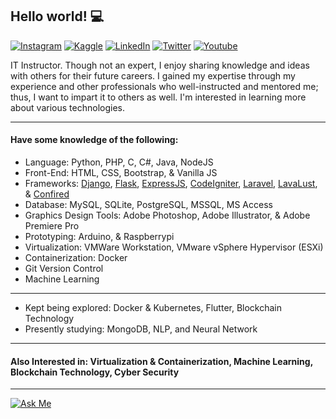 ## Hello world! 💻

<!--- https://dev.to/envoy_/150-badges-for-github-pnk --->
<!--- https://github.com/Ileriayo/markdown-badges#table-of-contents --->
[![Instagram](https://img.shields.io/badge/Instagram-E4405F?style=for-the-badge&logo=instagram&logoColor=white)](https://www.instagram.com/wilfredpine/)
[![Kaggle](https://img.shields.io/badge/Kaggle-20BEFF?style=for-the-badge&logo=Kaggle&logoColor=white)](https://www.kaggle.com/wilfredpine)
[![LinkedIn](https://img.shields.io/badge/LinkedIn-0077B5?style=for-the-badge&logo=linkedin&logoColor=white)](https://www.linkedin.com/in/wilfredpine)
[![Twitter](https://img.shields.io/badge/Twitter-1DA1F2?style=for-the-badge&logo=twitter&logoColor=white)](https://twitter.com/wilfredpine9)
[![Youtube](https://img.shields.io/badge/YouTube-FF0000?style=for-the-badge&logo=youtube&logoColor=white)](https://www.youtube.com/@confired-official/)

IT Instructor. Though not an expert, I enjoy sharing knowledge and ideas with others for their future careers. I gained my expertise through my experience and other professionals who well-instructed and mentored me; thus, I want to impart it to others as well. I'm interested in learning more about various technologies.

---
#### Have some knowledge of the following:
- Language: Python, PHP, C, C#, Java, NodeJS
- Front-End: HTML, CSS, Bootstrap, & Vanilla JS
- Frameworks: [Django](https://www.djangoproject.com/), [Flask](https://flask.palletsprojects.com/en/stable/), [ExpressJS](https://expressjs.com/), [CodeIgniter](https://codeigniter.com/userguide3/index.html), [Laravel](https://laravel.com/docs/11.x/releases), [LavaLust](https://github.com/ronmarasigan/LavaLust), & [Confired](https://github.com/wilfredpine/confired)
- Database: MySQL, SQLite, PostgreSQL, MSSQL, MS Access
- Graphics Design Tools: Adobe Photoshop, Adobe Illustrator, & Adobe Premiere Pro
- Prototyping: Arduino, & Raspberrypi
- Virtualization: VMWare Workstation, VMware vSphere Hypervisor (ESXi)
- Containerization: Docker
- Git Version Control
- Machine Learning
---
- Kept being explored: Docker & Kubernetes, Flutter, Blockchain Technology
- Presently studying: MongoDB, NLP, and Neural Network
---
#### Also Interested in: Virtualization & Containerization, Machine Learning, Blockchain Technology, Cyber Security
---
[![Ask Me](https://img.shields.io/badge/Ask%20me-anything-1abc9c.svg)](only.master.red@gmail.com)

<!---
wilfredpine/wilfredpine is a ✨ special ✨ repository because its `README.md` (this file) appears on your GitHub profile.
You can click the Preview link to take a look at your changes.
--->
